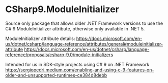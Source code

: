 # CSharp9.ModuleInitializer
Source only package that allows older .NET Framework versions to use the C# 9 ModuleInitializer attribute, otherwise only available in .NET 5.

ModuleInitializer attribute details:
https://docs.microsoft.com/en-us/dotnet/csharp/language-reference/attributes/general#moduleinitializer-attribute
https://docs.microsoft.com/en-us/dotnet/csharp/language-reference/proposals/csharp-9.0/module-initializers

Intended for us in SDK-style projects using C# 9 on .NET Framework
https://sergiopedri.medium.com/enabling-and-using-c-9-features-on-older-and-unsupported-runtimes-ce384d8debb